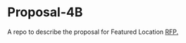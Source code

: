 # Proposal-4B
A repo to describe the proposal for Featured Location [RFP.](https://github.com/KeerthiMuli/featured-locations)

